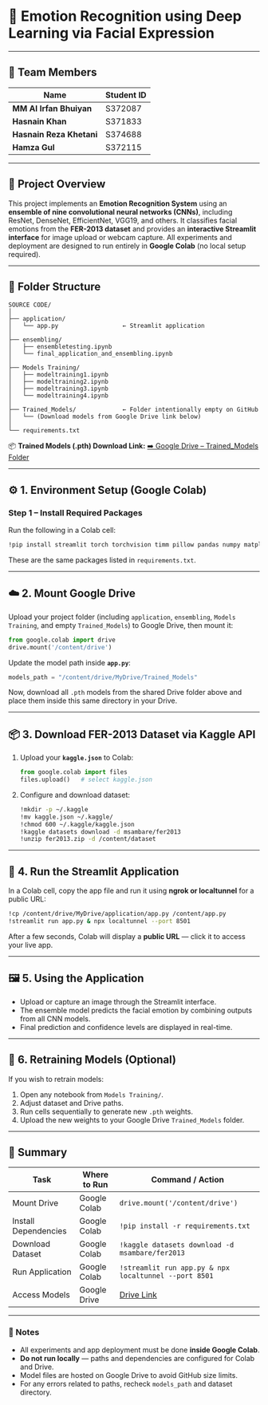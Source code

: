 # 🧠 Emotion Recognition using Deep Learning via Facial Expression

---

## 👥 Team Members

| Name                     | Student ID |
| ------------------------ | ---------- |
| **MM Al Irfan Bhuiyan**  | S372087    |
| **Hasnain Khan**         | S371833    |
| **Hasnain Reza Khetani** | S374688    |
| **Hamza Gul**            | S372115    |

---

## 📘 Project Overview

This project implements an **Emotion Recognition System** using an **ensemble of nine convolutional neural networks (CNNs)**, including ResNet, DenseNet, EfficientNet, VGG19, and others.
It classifies facial emotions from the **FER-2013 dataset** and provides an **interactive Streamlit interface** for image upload or webcam capture.
All experiments and deployment are designed to run entirely in **Google Colab** (no local setup required).

---

## 📁 Folder Structure

```
SOURCE CODE/
│
├── application/
│   └── app.py                  ← Streamlit application
│
├── ensembling/
│   ├── ensembletesting.ipynb
│   └── final_application_and_ensembling.ipynb
│
├── Models Training/
│   ├── modeltraining1.ipynb
│   ├── modeltraining2.ipynb
│   ├── modeltraining3.ipynb
│   └── modeltraining4.ipynb
│
├── Trained_Models/             ← Folder intentionally empty on GitHub
│   └── (Download models from Google Drive link below)
│
└── requirements.txt
```

📦 **Trained Models (.pth) Download Link:**
[➡️ Google Drive – Trained_Models Folder](https://drive.google.com/drive/folders/1pNNT_7XInDT6Leu3wqZOArZ6_JzlwNex?usp=sharing)

---

## ⚙️ 1. Environment Setup (Google Colab)

### Step 1 – Install Required Packages

Run the following in a Colab cell:

```bash
!pip install streamlit torch torchvision timm pillow pandas numpy matplotlib opencv-python-headless pyngrok
```

These are the same packages listed in `requirements.txt`.

---

## ☁️ 2. Mount Google Drive

Upload your project folder (including `application`, `ensembling`, `Models Training`, and empty `Trained_Models`) to Google Drive, then mount it:

```python
from google.colab import drive
drive.mount('/content/drive')
```

Update the model path inside **`app.py`**:

```python
models_path = "/content/drive/MyDrive/Trained_Models"
```

Now, download all `.pth` models from the shared Drive folder above and place them inside this same directory in your Drive.

---

## 📦 3. Download FER-2013 Dataset via Kaggle API

1. Upload your **`kaggle.json`** to Colab:

   ```python
   from google.colab import files
   files.upload()   # select kaggle.json
   ```
2. Configure and download dataset:

   ```bash
   !mkdir -p ~/.kaggle
   !mv kaggle.json ~/.kaggle/
   !chmod 600 ~/.kaggle/kaggle.json
   !kaggle datasets download -d msambare/fer2013
   !unzip fer2013.zip -d /content/dataset
   ```

---

## 🚀 4. Run the Streamlit Application

In a Colab cell, copy the app file and run it using **ngrok or localtunnel** for a public URL:

```bash
!cp /content/drive/MyDrive/application/app.py /content/app.py
!streamlit run app.py & npx localtunnel --port 8501
```

After a few seconds, Colab will display a **public URL** — click it to access your live app.

---

## 🖼️ 5. Using the Application

* Upload or capture an image through the Streamlit interface.
* The ensemble model predicts the facial emotion by combining outputs from all CNN models.
* Final prediction and confidence levels are displayed in real-time.

---

## 🧠 6. Retraining Models (Optional)

If you wish to retrain models:

1. Open any notebook from `Models Training/`.
2. Adjust dataset and Drive paths.
3. Run cells sequentially to generate new `.pth` weights.
4. Upload the new weights to your Google Drive `Trained_Models` folder.

---

## 🏁 Summary

| Task                 | Where to Run | Command / Action                                                                                   |
| -------------------- | ------------ | -------------------------------------------------------------------------------------------------- |
| Mount Drive          | Google Colab | `drive.mount('/content/drive')`                                                                    |
| Install Dependencies | Google Colab | `!pip install -r requirements.txt`                                                                 |
| Download Dataset     | Google Colab | `!kaggle datasets download -d msambare/fer2013`                                                    |
| Run Application      | Google Colab | `!streamlit run app.py & npx localtunnel --port 8501`                                              |
| Access Models        | Google Drive | [Drive Link](https://drive.google.com/drive/folders/1pNNT_7XInDT6Leu3wqZOArZ6_JzlwNex?usp=sharing) |

---

### 🧾 Notes

* All experiments and app deployment must be done **inside Google Colab**.
* **Do not run locally** — paths and dependencies are configured for Colab and Drive.
* Model files are hosted on Google Drive to avoid GitHub size limits.
* For any errors related to paths, recheck `models_path` and dataset directory.


